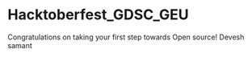 # Hacktoberfest_GDSC_GEU
Congratulations on taking your first step towards Open source!
Devesh samant

